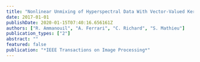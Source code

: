 ```yaml
---
title: "Nonlinear Unmixing of Hyperspectral Data With Vector-Valued Kernel Functions"
date: 2017-01-01
publishDate: 2020-01-15T07:40:16.656161Z
authors: ["R. Ammanouil", "A. Ferrari", "C. Richard", "S. Mathieu"]
publication_types: ["2"]
abstract: ""
featured: false
publication: "*IEEE Transactions on Image Processing*"
---
```


